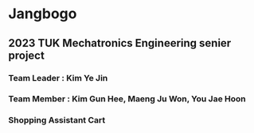 # Jangbogo
## 2023 TUK Mechatronics Engineering senier project
### Team Leader : Kim Ye Jin
### Team Member : Kim Gun Hee, Maeng Ju Won, You Jae Hoon

### Shopping Assistant Cart
